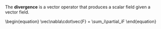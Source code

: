 The **divergence** is a vector operator that produces a scalar field given a vector field.

\begin{equation}
\vec\nabla\cdot\vec{F} = \sum_i\partial_iF
\end{equation}